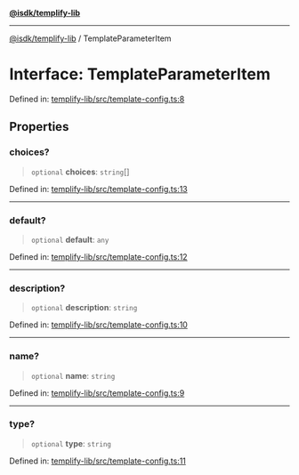 [**@isdk/templify-lib**](../README.md)

***

[@isdk/templify-lib](../globals.md) / TemplateParameterItem

# Interface: TemplateParameterItem

Defined in: [templify-lib/src/template-config.ts:8](https://github.com/isdk/templify-lib.js/blob/3ca95101e07571731e768c30a7a5d33db8d3686c/src/template-config.ts#L8)

## Properties

### choices?

> `optional` **choices**: `string`[]

Defined in: [templify-lib/src/template-config.ts:13](https://github.com/isdk/templify-lib.js/blob/3ca95101e07571731e768c30a7a5d33db8d3686c/src/template-config.ts#L13)

***

### default?

> `optional` **default**: `any`

Defined in: [templify-lib/src/template-config.ts:12](https://github.com/isdk/templify-lib.js/blob/3ca95101e07571731e768c30a7a5d33db8d3686c/src/template-config.ts#L12)

***

### description?

> `optional` **description**: `string`

Defined in: [templify-lib/src/template-config.ts:10](https://github.com/isdk/templify-lib.js/blob/3ca95101e07571731e768c30a7a5d33db8d3686c/src/template-config.ts#L10)

***

### name?

> `optional` **name**: `string`

Defined in: [templify-lib/src/template-config.ts:9](https://github.com/isdk/templify-lib.js/blob/3ca95101e07571731e768c30a7a5d33db8d3686c/src/template-config.ts#L9)

***

### type?

> `optional` **type**: `string`

Defined in: [templify-lib/src/template-config.ts:11](https://github.com/isdk/templify-lib.js/blob/3ca95101e07571731e768c30a7a5d33db8d3686c/src/template-config.ts#L11)
